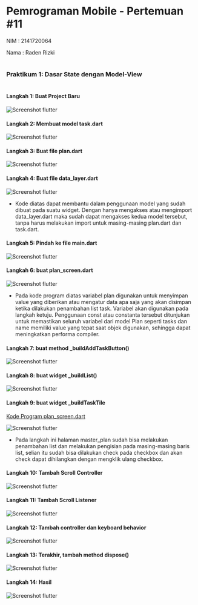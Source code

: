 # Pemrograman Mobile - Pertemuan #11

NIM : 2141720064

Nama : Raden Rizki

#

<h3>Praktikum 1: Dasar State dengan Model-View</h3>

#

<h4>Langkah 1: Buat Project Baru</h4>

![Screenshot flutter](docs/praktikum_1_langkah_1.png)

<h4>Langkah 2: Membuat model task.dart</h4>

![Screenshot flutter](docs/praktikum_1_langkah_2.png)

<h4>Langkah 3: Buat file plan.dart</h4>

![Screenshot flutter](docs/praktikum_1_langkah_3.png)

<h4>Langkah 4: Buat file data_layer.dart</h4>

![Screenshot flutter](docs/praktikum_1_langkah_4.png)

- Kode diatas dapat membantu dalam penggunaan model yang sudah dibuat pada suatu widget. Dengan hanya mengakses atau mengimport data_layer.dart maka sudah dapat mengakses kedua model tersebut, tanpa harus melakukan import untuk masing-masing plan.dart dan task.dart.

<h4>Langkah 5: Pindah ke file main.dart</h4>

![Screenshot flutter](docs/praktikum_1_langkah_5.png)

<h4>Langkah 6: buat plan_screen.dart</h4>

![Screenshot flutter](docs/praktikum_1_langkah_6.png)

- Pada kode program diatas variabel plan digunakan untuk menyimpan value yang diberikan atau mengatur data apa saja yang akan disimpan ketika dilakukan penambahan list task. Variabel akan digunakan pada langkah ketuju. Penggunaan const atau constanta tersebut ditunjukan untuk memastikan seluruh variabel dari model Plan seperti tasks dan name memiliki value yang tepat saat objek digunakan, sehingga dapat meningkatkan performa compiler.

<h4>Langkah 7: buat method _buildAddTaskButton()</h4>

![Screenshot flutter](docs/praktikum_1_langkah_7.png)

<h4>Langkah 8: buat widget _buildList()</h4>

![Screenshot flutter](docs/praktikum_1_langkah_8.png)

<h4>Langkah 9: buat widget _buildTaskTile</h4>

[Kode Program plan_screen.dart](src/master_plan/lib/views/plan_screen.dart)

![Screenshot flutter](docs/praktikum_1_langkah_9.gif)

- Pada langkah ini halaman master_plan sudah bisa melakukan penambahan list dan melakukan pengisian pada masing-masing baris list, selian itu sudah bisa dilakukan check pada checkbox dan akan check dapat dihilangkan dengan mengklik ulang checkbox.

<h4>Langkah 10: Tambah Scroll Controller</h4>

![Screenshot flutter](docs/praktikum_1_langkah_10.png)

<h4>Langkah 11: Tambah Scroll Listener</h4>

![Screenshot flutter](docs/praktikum_1_langkah_11.png)

<h4>Langkah 12: Tambah controller dan keyboard behavior</h4>

![Screenshot flutter](docs/praktikum_1_langkah_12.png)

<h4>Langkah 13: Terakhir, tambah method dispose()</h4>

![Screenshot flutter](docs/praktikum_1_langkah_13.png)

<h4>Langkah 14: Hasil</h4>

![Screenshot flutter](docs/praktikum_1_langkah_14.gif)
